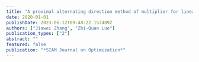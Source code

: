 ```yaml
---
title: "A proximal alternating direction method of multiplier for linearly constrained nonconvex minimization"
date: 2020-01-01
publishDate: 2023-06-12T09:48:22.157489Z
authors: ["Jiawei Zhang", "Zhi-Quan Luo"]
publication_types: ["2"]
abstract: ""
featured: false
publication: "*SIAM Journal on Optimization*"
---
```


